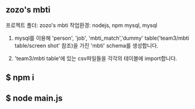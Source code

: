 ## zozo's mbti
프로젝트 폴더: zozo's mbti
작업환경: nodejs, npm mysql, mysql 

1. mysql를 이용해 'person', 'job', 'mbti_match','dummy' table('team3/mbti table/screen shot' 참조)을 가진 'mbti' schema를 생성합니다.


2. 'team3/mbti table'에 있는 csv파일들을 각각의 테이블에 import합니다.


## $ npm i


## $ node main.js
